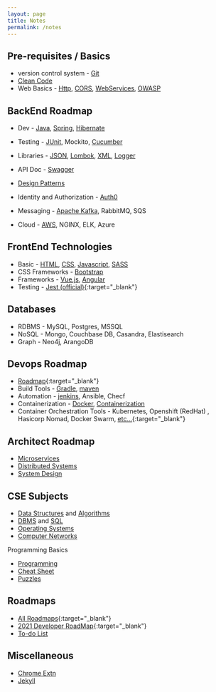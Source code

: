 ```yaml
---
layout: page
title: Notes
permalink: /notes
---
```


## Pre-requisites / Basics

- version control system - [Git](git)
- [Clean Code](clean-code)
- Web Basics - [Http](http), [CORS](cors), [WebServices](webservices), [OWASP](owasp)

## BackEnd Roadmap

- Dev - [Java](java), [Spring](spring/), [Hibernate](hibernate)
- Testing - [JUnit](junit), Mockito, [Cucumber](cucumber)
- Libraries - [JSON](json), [Lombok](lombok), [XML](xml), [Logger](logger)
- API Doc - [Swagger](swagger)
- [Design Patterns](design-patterns)

- Identity and Authorization - [Auth0](auth0)
- Messaging - [Apache Kafka](kafka), RabbitMQ, SQS
- Cloud - [AWS](aws), NGINX, ELK, Azure

## FrontEnd Technologies

- Basic - [HTML](html), [CSS](css), [Javascript](js), [SASS](sass)
- CSS Frameworks - [Bootstrap](bootstrap)
- Frameworks - [Vue.js](vue), [Angular](angular)
- Testing - [Jest (official)](https://jestjs.io/){:target="\_blank"}

## Databases

- RDBMS - MySQL, Postgres, MSSQL
- NoSQL - Mongo, Couchbase DB, Casandra, Elastisearch
- Graph - Neo4j, ArangoDB

## Devops Roadmap

- [Roadmap](https://medium.com/hackernoon/the-2018-devops-roadmap-31588d8670cb){:target="\_blank"}
- Build Tools - [Gradle](gradle), [maven](maven)
- Automation - [jenkins](jenkins), Ansible, Checf
- Containerization - [Docker](docker), [Containerization](containerization)
- Container Orchestration Tools - Kubernetes, Openshift (RedHat) , Hasicorp Nomad, Docker Swarm, [etc...](https://devopscube.com/docker-container-clustering-tools/){:target="\_blank"}

## Architect Roadmap

- [Microservices](microservices)
- [Distributed Systems](distributed-systems)
- [System Design](system-design)

## CSE Subjects

- [Data Structures](ds) and [Algorithms](algo)
- [DBMS](dbms) and [SQL](sql)
- [Operating Systems](os)
- [Computer Networks](cn)

Programming Basics

- [Programming](programming-basics)
- [Cheat Sheet](cheatsheet)
- [Puzzles](puzzles)

## Roadmaps

- [All Roadmaps](https://roadmap.sh/){:target="\_blank"}
- [2021 Developer RoadMap](https://javarevisited.blogspot.com/2019/10/the-java-developer-roadmap.html){:target="\_blank"}
- [To-do List](todo)

## Miscellaneous

- [Chrome Extn](chrome)
- [Jekyll](jekyll)
